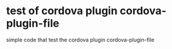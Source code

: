 # test of cordova plugin cordova-plugin-file
 simple code that test the cordova plugin cordova-plugin-file
